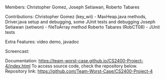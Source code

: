 Members: Christopher Gomez, Joseph Setiawan, Roberto Tabares

Contributions:
Christopher Gomez (key_wii) - MaxHeap.java methods, Driver.java setup and debugging, some JUnit tests and debugging
Joseph Setiawan (setiwon) - fileToArray method
Roberto Tabares (RobCT08) - JUnit tests

Extra Features: video demo, javadoc

Screencast: 

Documentation: https://team-worst-case.github.io/CS2400-Project-4/index.html To access source code, check the repository below.
Repository link: https://github.com/Team-Worst-Case/CS2400-Project-4